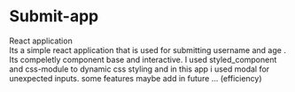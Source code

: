 # Submit-app
React application \
Its a simple react application that is used for submitting username and age .
Its compeletly component base and interactive.
I used styled_component and css-module to dynamic css styling and in this app i used modal for unexpected inputs.
some features maybe add in future ... (efficiency)
